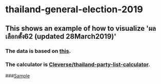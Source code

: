 # thailand-general-election-2019
## This shows an example of how to visualize 'ผลเลือกตั้ง62 (updated 28March2019)'
### The data is based on [this](https://onedrive.live.com/view.aspx?resid=406535DF3742CCA3!69368&ithint=file%2cxlsx&authkey=!AI9_udED-i2k9Fo).
### The calculator is [Cleverse/thailand-party-list-calculator](https://github.com/Cleverse/thailand-party-list-calculator).

###[Sample](images/chart.png)
